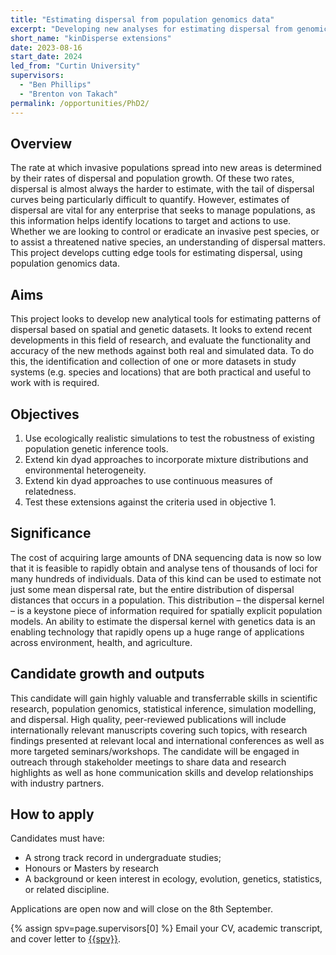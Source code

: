 ```yaml
---
title: "Estimating dispersal from population genomics data"
excerpt: "Developing new analyses for estimating dispersal from genomics data"
short_name: "kinDisperse extensions"
date: 2023-08-16
start_date: 2024
led_from: "Curtin University"
supervisors:
  - "Ben Phillips"
  - "Brenton von Takach"
permalink: /opportunities/PhD2/
---
```


## Overview

The rate at which invasive populations spread into new areas is determined by their rates of dispersal and population growth.  Of these two rates, dispersal is almost always the harder to estimate, with the tail of dispersal curves being particularly difficult to quantify.  However, estimates of dispersal are vital for any enterprise that seeks to manage populations, as this information helps identify locations to target and actions to use.  Whether we are looking to control or eradicate an invasive pest species, or to assist a threatened native species, an understanding of dispersal matters.  This project develops cutting edge tools for estimating dispersal, using population genomics data.

## Aims

This project looks to develop new analytical tools for estimating patterns of dispersal based on spatial and genetic datasets. It looks to extend recent developments in this field of research, and evaluate the functionality and accuracy of the new methods against both real and simulated data. To do this, the identification and collection of one or more datasets in study systems (e.g. species and locations) that are both practical and useful to work with is required.

## Objectives

1.	Use ecologically realistic simulations to test the robustness of existing population genetic inference tools.
2.	Extend kin dyad approaches to incorporate mixture distributions and environmental heterogeneity.
3.	Extend kin dyad approaches to use continuous measures of relatedness.
4.	Test these extensions against the criteria used in objective 1.


## Significance

The cost of acquiring large amounts of DNA sequencing data is now so low that it is feasible to rapidly obtain and analyse tens of thousands of loci for many hundreds of individuals.  Data of this kind can be used to estimate not just some mean dispersal rate, but the entire distribution of dispersal distances that occurs in a population.  This distribution – the dispersal kernel – is a keystone piece of information required for spatially explicit population models.  An ability to estimate the dispersal kernel with genetics data is an enabling technology that rapidly opens up a huge range of applications across environment, health, and agriculture.

## Candidate growth and outputs

This candidate will gain highly valuable and transferrable skills in scientific research, population genomics, statistical inference, simulation modelling, and dispersal. High quality, peer-reviewed publications will include internationally relevant manuscripts covering such topics, with research findings presented at relevant local and international conferences as well as more targeted seminars/workshops. The candidate will be engaged in outreach through stakeholder meetings to share data and research highlights as well as hone communication skills and develop relationships with industry partners.

## How to apply

Candidates must have:

- A strong track record in undergraduate studies;
- Honours or Masters by research
- A background or keen interest in ecology, evolution, genetics, statistics, or related discipline.

Applications are open now and will close on the 8th September.

{% assign spv=page.supervisors[0] %}
Email your CV, academic transcript, and cover letter to <a href="mailto:{{site.data.authors[spv].email}}">{{spv}}</a>.